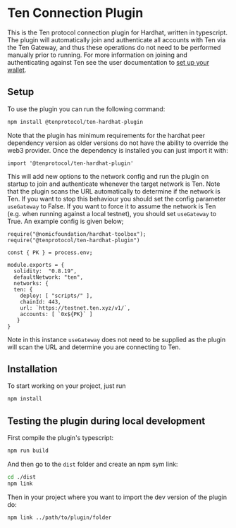 # Ten Connection Plugin

This is the Ten protocol connection plugin for Hardhat, written in typescript. The plugin will automatically join and 
authenticate all accounts with Ten via the Ten Gateway, and thus these operations do not need to be performed manually 
prior to running. For more information on joining and authenticating against Ten see the user documentation to 
[set up your wallet](https://docs.ten.xyz/docs/getting-started/for-users/setup-you-wallet).

## Setup

To use the plugin you can run the following command:

```bash
npm install @tenprotocol/ten-hardhat-plugin
```

Note that the plugin has minimum requirements for the hardhat peer dependency version as older versions do not have the 
ability to override the web3 provider. Once the dependency is installed you can just import it with:

```
import '@tenprotocol/ten-hardhat-plugin'
```

This will add new options to the network config and run the plugin on startup to join and authenticate whenever the 
target network is Ten. Note that the plugin scans the URL automatically to determine if the network is Ten. If you want 
to stop this behaviour you should set the config parameter `useGateway` to False. If you want to force it to assume the 
network is Ten (e.g. when running against a local testnet), you should set `useGateway` to True. An example config is 
given below;

```
require("@nomicfoundation/hardhat-toolbox");
require("@tenprotocol/ten-hardhat-plugin")

const { PK } = process.env;

module.exports = {
  solidity:  "0.8.19",
  defaultNetwork: "ten",
  networks: {
  ten: {
    deploy: [ "scripts/" ],
    chainId: 443,
    url: `https://testnet.ten.xyz/v1/`,
    accounts: [ `0x${PK}` ]   
   }
}
```

Note in this instance `useGateway` does not need to be supplied as the plugin will scan the URL and determine you are 
connecting to Ten. 

## Installation

To start working on your project, just run

```bash
npm install
```

## Testing the plugin during local development

First compile the plugin's typescript:

```bash
npm run build
```

And then go to the `dist` folder and create an npm sym link:

```bash
cd ./dist
npm link
```

Then in your project where you want to import the dev version of the plugin do:

```bash
npm link ../path/to/plugin/folder
```
